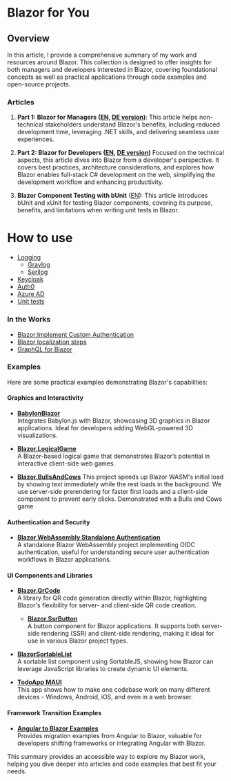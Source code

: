 # Blazor for You

## Overview

In this article, I provide a comprehensive summary of my work and resources around Blazor.
This collection is designed to offer insights for both managers and developers interested in Blazor, 
covering foundational concepts as well as practical applications through code examples and open-source projects.

### Articles

1. **Part 1: Blazor for Managers ([EN](ForManagers/readme.md), [DE version](ForManagers/readme-de.md))**: This article helps non-technical stakeholders understand Blazor's benefits, including reduced development time, leveraging .NET skills, and delivering seamless user experiences.

2. **Part 2: Blazor for Developers ([EN](ForDevelopers/readme.md), [DE version](ForDevelopers/readme-de.md))** Focused on the technical aspects, this article dives into Blazor from a developer's perspective.
   It covers best practices, architecture considerations, and explores how Blazor enables full-stack C# development on the web, simplifying the development workflow and enhancing productivity.

3. **Blazor Component Testing with bUnit**  ([EN](bUnit/readme.md)): This article introduces bUnit and xUnit for testing Blazor components, covering its purpose, benefits, and limitations when writing unit tests in Blazor.

# How to use
- [Logging](https://github.com/AlexNek/FolderObserver/blob/master/Docs/Logging.md)
  - [Graylog](https://github.com/AlexNek/Serilog.Sinks.GraylogGelf/blob/master/Documentation/graylog.md)
  - [Serilog](https://github.com/AlexNek/Serilog.Sinks.GraylogGelf/blob/master/Documentation/serilog.md)
- [Keycloak](https://github.com/AlexNek/BlazorWasmOidc/blob/master/Docu/keycloak.md)
- [Auth0](https://github.com/AlexNek/BlazorWasmOidc/blob/master/Docu/auth0.md)
- [Azure AD](https://github.com/AlexNek/BlazorWasmOidc/blob/master/Docu/azuread.md)
- [Unit tests](https://github.com/AlexNek/FolderObserver/blob/master/Docs/UnitTests.md)

### In the Works
- [Blazor:Implement Custom Authentication](Authentication.md)
- [Blazor localization steps](Localization.md)
- [GraphQL for Blazor](graphql.md)

### Examples

Here are some practical examples demonstrating Blazor's capabilities:

#### Graphics and Interactivity
- **[BabylonBlazor](https://github.com/AlexNek/BabylonBlazor)**  
  Integrates Babylon.js with Blazor, showcasing 3D graphics in Blazor applications. Ideal for developers adding WebGL-powered 3D visualizations.

- **[Blazor.LogicalGame](https://github.com/AlexNek/Blazor.LogicalGame)**  
  A Blazor-based logical game that demonstrates Blazor’s potential in interactive client-side web games.

- **[Blazor.BullsAndCows](https://github.com/AlexNek/Blazor-BullsAndCows)**
 This project speeds up Blazor WASM's initial load by showing text immediately while the rest loads in the background. We use server-side prerendering for faster first loads and a client-side component to prevent early clicks. Demonstrated with a Bulls and Cows game 

#### Authentication and Security
- **[Blazor WebAssembly Standalone Authentication](https://github.com/AlexNek/BlazorWasmOidc)**  
  A standalone Blazor WebAssembly project implementing OIDC authentication, useful for understanding secure user authentication workflows in Blazor applications.

#### UI Components and Libraries
- **[Blazor.QrCode](https://github.com/AlexNek/Blazor.QrCode)**  
  A library for QR code generation directly within Blazor, highlighting Blazor's flexibility for server- and client-side QR code creation.
  - **[Blazor.SsrButton](https://github.com/AlexNek/Blazor.SsrButton)**  
  A button component for Blazor applications. It supports both server-side rendering (SSR) and client-side rendering, making it ideal for use in various Blazor project types.

- **[BlazorSortableList](https://github.com/AlexNek/BlazorSortableList)**  
  A sortable list component using SortableJS, showing how Blazor can leverage JavaScript libraries to create dynamic UI elements.
- **[TodoApp MAUI](https://github.com/AlexNek/TodoAppMaui)**  
  This app shows how to make one codebase work on many different devices - Windows, Android, iOS, and even in a web browser.


#### Framework Transition Examples
- **[Angular to Blazor Examples](https://github.com/AlexNek/Angular2BlazorExamples)**  
  Provides migration examples from Angular to Blazor, valuable for developers shifting frameworks or integrating Angular with Blazor.

This summary provides an accessible way to explore my Blazor work, helping you dive deeper into articles and code examples that best fit your needs.

